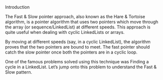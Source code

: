 Introduction

The Fast & Slow pointer approach, also known as the Hare & Tortoise algorithm, is a pointer algorithm that uses two pointers which move through the array (or sequence/LinkedList) at different speeds. This approach is quite useful when dealing with cyclic LinkedLists or arrays.

By moving at different speeds (say, in a cyclic LinkedList), the algorithm proves that the two pointers are bound to meet. The fast pointer should catch the slow pointer once both the pointers are in a cyclic loop.

One of the famous problems solved using this technique was Finding a cycle in a LinkedList. Let’s jump onto this problem to understand the Fast & Slow pattern.
